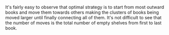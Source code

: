 It's fairly easy to observe that optimal strategy is to start from most outward books and move them towards others making the clusters of books being moved larger until finally connecting all of them.  It's not difficult to see that the number of moves is the total number of empty shelves from first to last book.
